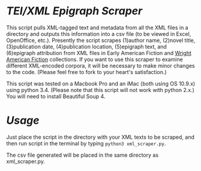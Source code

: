 *TEI/XML Epigraph Scraper*
================
This script pulls XML-tagged text and metadata from all the XML files in a directory and outputs this information into a csv file (to be viewed in Excel, OpenOffice, etc.). Presently the script scrapes (1)author name, (2)novel title, (3)publication date, (4)publication location, (5)epigraph text, and (6)epigraph attribution from XML files in Early American Fiction and [Wright American Fiction](https://github.com/iulibdcs/tei_text) collections. If you want to use this scraper to examine different XML-encoded corpora, it will be necessary to make minor changes to the code. (Please feel free to fork to your heart's satisfaction.) 

This script was tested on a Macbook Pro and an iMac (both using OS 10.9.x) using python 3.4. (Please note that this script will not work with python 2.x.) You will need to install Beautiful Soup 4. 

*Usage*
=============
Just place the script in the directory with your XML texts to be scraped, and then run script in the terminal by typing
`python3 xml_scraper.py`.

The csv file generated will be placed in the same directory as xml_scraper.py. 
